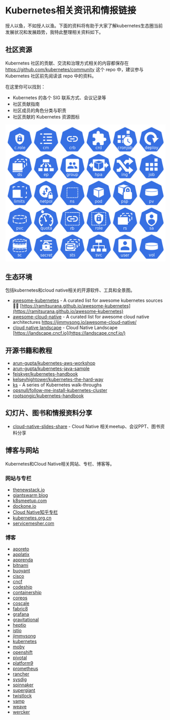 # Kubernetes相关资讯和情报链接

授人以鱼，不如授人以渔。下面的资料将有助于大家了解kubernetes生态圈当前发展状况和发展趋势，我特此整理相关资料如下。

## 社区资源

Kubernetes 社区的贡献、交流和治理方式相关的内容都保存在 <https://github.com/kubernetes/community> 这个 repo 中，建议参与 Kubernetes 社区前先阅读该 repo 中的资料。

在这里你可以找到：

- Kubernetes 的各个 SIG 联系方式、会议记录等
- 社区贡献指南
- 社区成员的角色分类与职责
- 社区贡献的 Kubernetes 资源图标

![Kubernetes 资源图标示例](../images/006tNc79ly1fzmnolp5ghj30z90u0gwf.jpg)

## 生态环境

包括kubernetes和cloud native相关的开源软件、工具和全景图。

- [awesome-kubernetes](https://github.com/ramitsurana/awesome-kubernetes) - A curated list for awesome kubernetes sources 🚢🎉 [https://ramitsurana.github.io/awesome-kubernetes](https://ramitsurana.github.io/awesome-kubernetes)
- [awesome-cloud-native](https://github.com/rootsongjc/awesome-cloud-native/) - A curated list for awesome cloud native architectures <https://jimmysong.io/awesome-cloud-native/>
- [cloud native landscape](https://github.com/cncf/landscape) - Cloud Native Landscape [https://landscape.cncf.io](https://landscape.cncf.io/)

## 开源书籍和教程

- [arun-gupta/kubernetes-aws-workshop](https://github.com/arun-gupta/kubernetes-aws-workshop)
- [arun-gupta/kubernetes-java-sample](https://github.com/arun-gupta/kubernetes-java-sample)
- [feiskyer/kubernetes-handbook](https://github.com/feiskyer/kubernetes-handbook)
- [kelseyhightower/kubernetes-the-hard-way](https://github.com/kelseyhightower/kubernetes-the-hard-way)
- [ks](https://github.com/red-gate/ks) - A series of Kubernetes walk-throughs
- [opsnull/follow-me-install-kubernetes-cluster](https://github.com/opsnull/follow-me-install-kubernetes-cluster)
- [rootsongjc/kubernetes-handbook](https://github.com/rootsongjc/kubernetes-handbook)

## 幻灯片、图书和情报资料分享

- [cloud-native-slides-share](https://github.com/rootsongjc/cloud-native-slides-share)  - Cloud Native 相关meetup、会议PPT、图书资料分享

## 博客与网站

Kubernetes和Cloud Native相关网站、专栏、博客等。

### 网站与专栏

- [thenewstack.io](https://thenewstack.io/)
- [giantswarm blog](https://blog.giantswarm.io/)
- [k8smeetup.com](http://www.k8smeetup.com)
- [dockone.io](http://www.dockone.io)
- [Cloud Native知乎专栏](https://zhuanlan.zhihu.com/cloud-native)
- [kubernetes.org.cn](https://www.kubernetes.org.cn/)
- [servicemesher.com](https://www.servicemesher.com)

### 博客

- [aporeto](https://www.aporeto.com/blog/)
- [applatix](https://applatix.com/blog/)
- [apprenda](https://apprenda.com/blog/)
- [bitnami](https://engineering.bitnami.com/)
- [buoyant](https://buoyant.io/blog/)
- [cisco](https://blogs.cisco.com/tag/kubernetes)
- [cncf](https://www.cncf.io/newsroom/blog/)
- [codeship](https://blog.codeship.com/)
- [containership](https://blog.containership.io/)
- [coreos](https://coreos.com/blog/)
- [coscale](https://www.coscale.com/blog)
- [fabric8](https://blog.fabric8.io/)
- [grafana](https://grafana.com/blog/)
- [gravitational](https://gravitational.com/blog/)
- [heptio](https://blog.heptio.com/)
- [istio](https://istio.io/blog/)
- [jimmysong](https://jimmysong.io)
- [kubernetes](http://blog.kubernetes.io/)
- [moby](https://blog.mobyproject.org/)
- [openshift](https://blog.openshift.com/tag/kubernetes/)
- [pivotal](https://content.pivotal.io/)
- [platform9](https://platform9.com/blog/)
- [prometheus](https://prometheus.io/blog/)
- [rancher](https://rancher.com/blog/)
- [sysdig](https://sysdig.com/blog/)
- [spinnaker](https://blog.spinnaker.io)
- [supergiant](https://supergiant.io/blog)
- [twistlock](https://www.twistlock.com/blog/)
- [vamp](https://medium.com/vamp-io)
- [weave](https://www.weave.works/blog/)
- [wercker](http://blog.wercker.com/)
